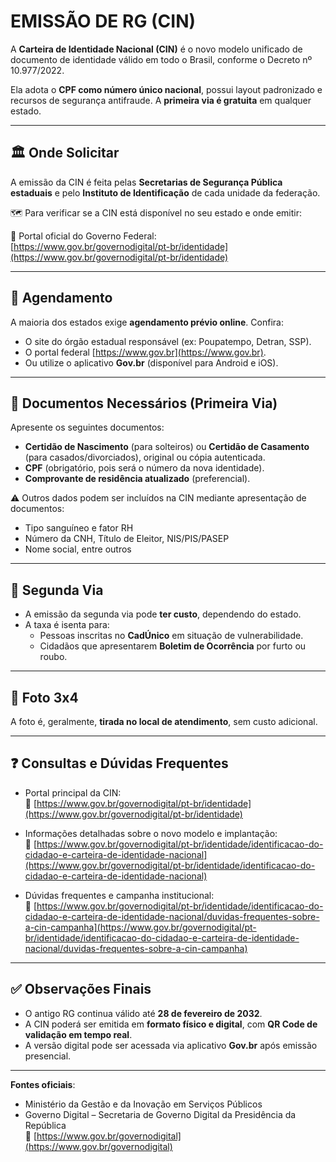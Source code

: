 # EMISSÃO DE RG (CIN)

A **Carteira de Identidade Nacional (CIN)** é o novo modelo unificado de documento de identidade válido em todo o Brasil, conforme o Decreto nº 10.977/2022.

Ela adota o **CPF como número único nacional**, possui layout padronizado e recursos de segurança antifraude. A **primeira via é gratuita** em qualquer estado.

---

## 🏛 Onde Solicitar

A emissão da CIN é feita pelas **Secretarias de Segurança Pública estaduais** e pelo **Instituto de Identificação** de cada unidade da federação.

🗺️ Para verificar se a CIN está disponível no seu estado e onde emitir:

🔗 Portal oficial do Governo Federal:  
[https://www.gov.br/governodigital/pt-br/identidade](https://www.gov.br/governodigital/pt-br/identidade)

---

## 📅 Agendamento

A maioria dos estados exige **agendamento prévio online**. Confira:

- O site do órgão estadual responsável (ex: Poupatempo, Detran, SSP).
- O portal federal [https://www.gov.br](https://www.gov.br).
- Ou utilize o aplicativo **Gov.br** (disponível para Android e iOS).

---

## 📑 Documentos Necessários (Primeira Via)

Apresente os seguintes documentos:

- **Certidão de Nascimento** (para solteiros) ou **Certidão de Casamento** (para casados/divorciados), original ou cópia autenticada.
- **CPF** (obrigatório, pois será o número da nova identidade).
- **Comprovante de residência atualizado** (preferencial).

⚠️ Outros dados podem ser incluídos na CIN mediante apresentação de documentos:
- Tipo sanguíneo e fator RH
- Número da CNH, Título de Eleitor, NIS/PIS/PASEP
- Nome social, entre outros

---

## 🔁 Segunda Via

- A emissão da segunda via pode **ter custo**, dependendo do estado.
- A taxa é isenta para:
  - Pessoas inscritas no **CadÚnico** em situação de vulnerabilidade.
  - Cidadãos que apresentarem **Boletim de Ocorrência** por furto ou roubo.

---

## 📸 Foto 3x4

A foto é, geralmente, **tirada no local de atendimento**, sem custo adicional.

---

## ❓ Consultas e Dúvidas Frequentes

- Portal principal da CIN:  
  🔗 [https://www.gov.br/governodigital/pt-br/identidade](https://www.gov.br/governodigital/pt-br/identidade)

- Informações detalhadas sobre o novo modelo e implantação:  
  🔗 [https://www.gov.br/governodigital/pt-br/identidade/identificacao-do-cidadao-e-carteira-de-identidade-nacional](https://www.gov.br/governodigital/pt-br/identidade/identificacao-do-cidadao-e-carteira-de-identidade-nacional)

- Dúvidas frequentes e campanha institucional:  
  🔗 [https://www.gov.br/governodigital/pt-br/identidade/identificacao-do-cidadao-e-carteira-de-identidade-nacional/duvidas-frequentes-sobre-a-cin-campanha](https://www.gov.br/governodigital/pt-br/identidade/identificacao-do-cidadao-e-carteira-de-identidade-nacional/duvidas-frequentes-sobre-a-cin-campanha)

---

## ✅ Observações Finais

- O antigo RG continua válido até **28 de fevereiro de 2032**.
- A CIN poderá ser emitida em **formato físico e digital**, com **QR Code de validação em tempo real**.
- A versão digital pode ser acessada via aplicativo **Gov.br** após emissão presencial.

---

**Fontes oficiais**:  
- Ministério da Gestão e da Inovação em Serviços Públicos  
- Governo Digital – Secretaria de Governo Digital da Presidência da República  
🔗 [https://www.gov.br/governodigital](https://www.gov.br/governodigital)
